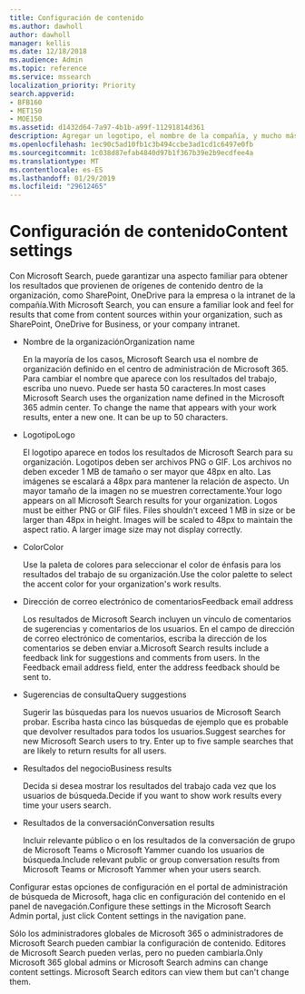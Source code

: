 ```yaml
---
title: Configuración de contenido
ms.author: dawholl
author: dawholl
manager: kellis
ms.date: 12/18/2018
ms.audience: Admin
ms.topic: reference
ms.service: mssearch
localization_priority: Priority
search.appverid:
- BFB160
- MET150
- MOE150
ms.assetid: d1432d64-7a97-4b1b-a99f-11291814d361
description: Agregar un logotipo, el nombre de la compañía, y mucho más su Microsoft Search funcionan los resultados
ms.openlocfilehash: 1ec90c5ad10fb1c3b494ccbe3ad1cd1c6497e0fb
ms.sourcegitcommit: 1c038d87efab4840d97b1f367b39e2b9ecdfee4a
ms.translationtype: MT
ms.contentlocale: es-ES
ms.lasthandoff: 01/29/2019
ms.locfileid: "29612465"
---
```

# <a name="content-settings"></a><span data-ttu-id="603c8-103">Configuración de contenido</span><span class="sxs-lookup"><span data-stu-id="603c8-103">Content settings</span></span>

<span data-ttu-id="603c8-104">Con Microsoft Search, puede garantizar una aspecto familiar para obtener los resultados que provienen de orígenes de contenido dentro de la organización, como SharePoint, OneDrive para la empresa o la intranet de la compañía.</span><span class="sxs-lookup"><span data-stu-id="603c8-104">With Microsoft Search, you can ensure a familiar look and feel for results that come from content sources within your organization, such as SharePoint, OneDrive for Business, or your company intranet.</span></span> 
  
- <span data-ttu-id="603c8-105">Nombre de la organización</span><span class="sxs-lookup"><span data-stu-id="603c8-105">Organization name</span></span>
    
    <span data-ttu-id="603c8-p101">En la mayoría de los casos, Microsoft Search usa el nombre de organización definido en el centro de administración de Microsoft 365. Para cambiar el nombre que aparece con los resultados del trabajo, escriba uno nuevo. Puede ser hasta 50 caracteres.</span><span class="sxs-lookup"><span data-stu-id="603c8-p101">In most cases Microsoft Search uses the organization name defined in the Microsoft 365 admin center. To change the name that appears with your work results, enter a new one. It can be up to 50 characters.</span></span>
    
- <span data-ttu-id="603c8-109">Logotipo</span><span class="sxs-lookup"><span data-stu-id="603c8-109">Logo</span></span>
    
    <span data-ttu-id="603c8-p102">El logotipo aparece en todos los resultados de Microsoft Search para su organización. Logotipos deben ser archivos PNG o GIF. Los archivos no deben exceder 1 MB de tamaño o ser mayor que 48px en alto. Las imágenes se escalará a 48px para mantener la relación de aspecto. Un mayor tamaño de la imagen no se muestren correctamente.</span><span class="sxs-lookup"><span data-stu-id="603c8-p102">Your logo appears on all Microsoft Search results for your organization. Logos must be either PNG or GIF files. Files shouldn't exceed 1 MB in size or be larger than 48px in height. Images will be scaled to 48px to maintain the aspect ratio. A larger image size may not display correctly.</span></span>
    
- <span data-ttu-id="603c8-115">Color</span><span class="sxs-lookup"><span data-stu-id="603c8-115">Color</span></span>
    
    <span data-ttu-id="603c8-116">Use la paleta de colores para seleccionar el color de énfasis para los resultados del trabajo de su organización.</span><span class="sxs-lookup"><span data-stu-id="603c8-116">Use the color palette to select the accent color for your organization's work results.</span></span>
    
- <span data-ttu-id="603c8-117">Dirección de correo electrónico de comentarios</span><span class="sxs-lookup"><span data-stu-id="603c8-117">Feedback email address</span></span>
    
    <span data-ttu-id="603c8-p103">Los resultados de Microsoft Search incluyen un vínculo de comentarios de sugerencias y comentarios de los usuarios. En el campo de dirección de correo electrónico de comentarios, escriba la dirección de los comentarios se deben enviar a.</span><span class="sxs-lookup"><span data-stu-id="603c8-p103">Microsoft Search results include a feedback link for suggestions and comments from users. In the Feedback email address field, enter the address feedback should be sent to.</span></span>
    
- <span data-ttu-id="603c8-120">Sugerencias de consulta</span><span class="sxs-lookup"><span data-stu-id="603c8-120">Query suggestions</span></span>
    
    <span data-ttu-id="603c8-p104">Sugerir las búsquedas para los nuevos usuarios de Microsoft Search probar. Escriba hasta cinco las búsquedas de ejemplo que es probable que devolver resultados para todos los usuarios.</span><span class="sxs-lookup"><span data-stu-id="603c8-p104">Suggest searches for new Microsoft Search users to try. Enter up to five sample searches that are likely to return results for all users.</span></span>
    
- <span data-ttu-id="603c8-123">Resultados del negocio</span><span class="sxs-lookup"><span data-stu-id="603c8-123">Business results</span></span>
    
    <span data-ttu-id="603c8-124">Decida si desea mostrar los resultados del trabajo cada vez que los usuarios de búsqueda.</span><span class="sxs-lookup"><span data-stu-id="603c8-124">Decide if you want to show work results every time your users search.</span></span>
    
- <span data-ttu-id="603c8-125">Resultados de la conversación</span><span class="sxs-lookup"><span data-stu-id="603c8-125">Conversation results</span></span>
    
    <span data-ttu-id="603c8-126">Incluir relevante público o en los resultados de la conversación de grupo de Microsoft Teams o Microsoft Yammer cuando los usuarios de búsqueda.</span><span class="sxs-lookup"><span data-stu-id="603c8-126">Include relevant public or group conversation results from Microsoft Teams or Microsoft Yammer when your users search.</span></span>
    
<span data-ttu-id="603c8-127">Configurar estas opciones de configuración en el portal de administración de búsqueda de Microsoft, haga clic en configuración del contenido en el panel de navegación.</span><span class="sxs-lookup"><span data-stu-id="603c8-127">Configure these settings in the Microsoft Search Admin portal, just click Content settings in the navigation pane.</span></span>
  
<span data-ttu-id="603c8-p105">Sólo los administradores globales de Microsoft 365 o administradores de Microsoft Search pueden cambiar la configuración de contenido. Editores de Microsoft Search pueden verlas, pero no pueden cambiarla.</span><span class="sxs-lookup"><span data-stu-id="603c8-p105">Only Microsoft 365 global admins or Microsoft Search admins can change content settings. Microsoft Search editors can view them but can't change them.</span></span>


